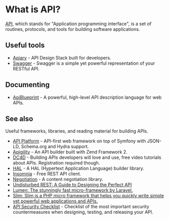 # What is API?

[API](https://en.wikipedia.org/wiki/Application_programming_interface), which
stands for "Application programming interface", is a set of routines,
protocols, and tools for building software applications.

## Useful tools

* [Apiary](https://apiary.io) - API Design Stack built for developers.
* [Swagger](http://swagger.io) - Swagger is a simple yet powerful
  representation of your RESTful API.

## Documenting

* [ApiBlueprint](https://apiblueprint.org) - A powerful, high-level API
  description language for web APIs.

## See also

Useful frameworks, libraries, and reading material for building APIs.

* [API Platform](https://api-platform.com/) - API-first web framework on top of
  Symfony with JSON-LD, Schema.org and Hydra support.
* [Apigility](https://github.com/zfcampus/zf-apigility-skeleton) - An API
  builder built with Zend Framework 2.
* [DC4D](http://daycamp4developers.com/previous-meetings/building-apis-developers-will-love-and-use/) -
  Building APIs developers will love and use, free video tutorials about APIs.
  Registration required though.
* [HAL](https://github.com/blongden/hal) - A HAL (Hypertext Application
  Language) builder library.
* [Insomnia](https://insomnia.rest/) - Free REST API client.
* [Negotiation](https://github.com/willdurand/Negotiation) - A content
  negotiation library.
* [Undisturbed REST: A Guide to Designing the Perfect API](http://mulesoft.com/restbook)
* [Lumen: The stunningly fast micro-framework by Laravel.](https://lumen.laravel.com/)
* [Slim: Slim is a PHP micro framework that helps you quickly write simple yet powerful web applications and APIs.](http://www.slimframework.com/)
* [API Security Checklist](https://github.com/shieldfy/API-Security-Checklist) -
  Checklist of the most important security countermeasures when designing, testing, and releasing your API.
